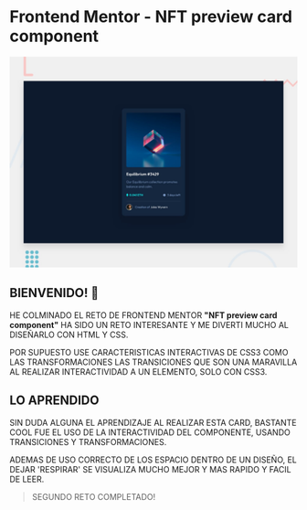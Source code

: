 # Frontend Mentor - NFT preview card component

![Design preview for the NFT preview card component coding challenge](./design/desktop-preview.jpg)

## BIENVENIDO! 👋

HE COLMINADO EL RETO DE FRONTEND MENTOR **"NFT preview card component"**
HA SIDO UN RETO INTERESANTE Y ME DIVERTI MUCHO AL DISEÑARLO CON HTML Y CSS.

POR SUPUESTO USE CARACTERISTICAS INTERACTIVAS DE CSS3 COMO LAS TRANSFORMACIONES LAS TRANSICIONES QUE SON UNA MARAVILLA AL REALIZAR INTERACTIVIDAD A UN ELEMENTO, SOLO CON CSS3.

## LO APRENDIDO

SIN DUDA ALGUNA EL APRENDIZAJE AL REALIZAR ESTA CARD, BASTANTE COOL FUE EL USO DE LA INTERACTIVIDAD DEL COMPONENTE, USANDO TRANSICIONES Y TRANSFORMACIONES.

ADEMAS DE USO CORRECTO DE LOS ESPACIO DENTRO DE UN DISEÑO, EL DEJAR 'RESPIRAR' SE VISUALIZA MUCHO MEJOR Y MAS RAPIDO Y FACIL DE LEER. 

> SEGUNDO RETO COMPLETADO!